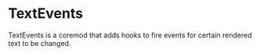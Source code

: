 # TextEvents
TextEvents is a coremod that adds hooks to fire events for certain rendered text to be changed.